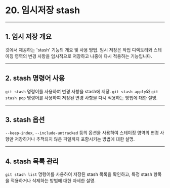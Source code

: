 <h1>20. 임시저장 stash</h1>
<hr>
<h2>1. 임시 저장 개요</h2>
<p>깃에서 제공하는 'stash' 기능의 개요 및 사용 방법. 임시 저장은 작업 디렉토리와 스테이징 영역의 변경 사항을 임시적으로 저장하고 나중에 다시 적용하는 기능입니다.</p>
<hr>
<h2>2. stash 명령어 사용</h2>
<p><code>git stash</code> 명령어를 사용하여 변경 사항을 stash에 저장. <code>git stash apply</code>와 <code>git stash pop</code> 명령어를 사용하여 저장된 변경 사항을 다시 적용하는 방법에 대한 설명.</p>
<hr>
<h2>3. stash 옵션</h2>
<p><code>--keep-index</code>, <code>--include-untracked</code> 등의 옵션을 사용하여 스테이징 영역의 변경 사항만 저장하거나 추적되지 않은 파일까지 포함시키는 방법에 대한 설명.</p>
<hr>
<h2>4. stash 목록 관리</h2>
<p><code>git stash list</code> 명령어를 사용하여 저장된 stash 목록을 확인하고, 특정 stash 항목을 적용하거나 삭제하는 방법에 대한 자세한 설명.</p>

